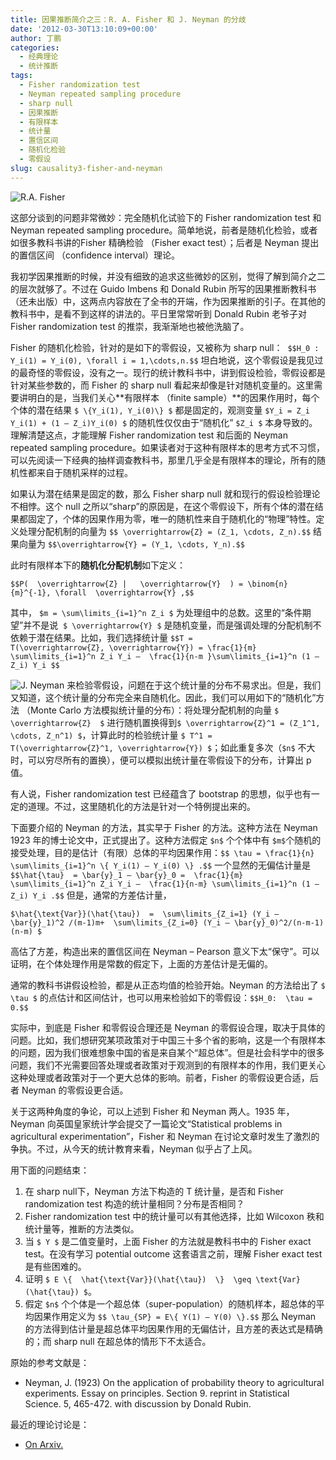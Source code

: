 ```yaml
---
title: 因果推断简介之三：R. A. Fisher 和 J. Neyman 的分歧
date: '2012-03-30T13:10:09+00:00'
author: 丁鹏
categories:
  - 经典理论
  - 统计推断
tags:
  - Fisher randomization test
  - Neyman repeated sampling procedure
  - sharp null
  - 因果推断
  - 有限样本
  - 统计量
  - 置信区间
  - 随机化检验
  - 零假设
slug: causality3-fisher-and-neyman
---
```


![R.A. Fisher](https://uploads.cosx.org/wp-content/uploads/2012/03/R.A.-Fisher.jpg)
  
这部分谈到的问题非常微妙：完全随机化试验下的 Fisher randomization test 和 Neyman repeated sampling procedure。简单地说，前者是随机化检验，或者如很多教科书讲的Fisher 精确检验 （Fisher exact test）；后者是 Neyman 提出的置信区间 （confidence interval）理论。

我初学因果推断的时候，并没有细致的追求这些微妙的区别，觉得了解到简介之二的层次就够了。不过在 Guido Imbens 和 Donald Rubin 所写的因果推断教科书（还未出版）中，这两点内容放在了全书的开端，作为因果推断的引子。在其他的教科书中，是看不到这样的讲法的。平日里常常听到 Donald Rubin 老爷子对 Fisher randomization test 的推崇，我渐渐地也被他洗脑了。

Fisher 的随机化检验，针对的是如下的零假设，又被称为 sharp null：  `$$H_0 : Y_i(1) = Y_i(0), \forall i = 1,\cdots,n.$$` 坦白地说，这个零假设是我见过的最奇怪的零假设，没有之一。现行的统计教科书中，讲到假设检验，零假设都是针对某些参数的，而 Fisher 的 sharp null 看起来却像是针对随机变量的。这里需要讲明白的是，当我们关心**有限样本 （finite sample）**的因果作用时，每个个体的潜在结果 `$ \{Y_i(1), Y_i(0)\} $` 都是固定的，观测变量 `$Y_i = Z_i Y_i(1) + (1 – Z_i)Y_i(0) $` 的随机性仅仅由于“随机化” `$Z_i $` 本身导致的。理解清楚这点，才能理解 Fisher randomization test 和后面的 Neyman repeated sampling procedure。如果读者对于这种有限样本的思考方式不习惯，可以先阅读一下经典的抽样调查教科书，那里几乎全是有限样本的理论，所有的随机性都来自于随机采样的过程。

如果认为潜在结果是固定的数，那么 Fisher sharp null 就和现行的假设检验理论不相悖。这个 null 之所以“sharp”的原因是，在这个零假设下，所有个体的潜在结果都固定了，个体的因果作用为零，唯一的随机性来自于随机化的“物理”特性。定义处理分配机制的向量为 `$$ \overrightarrow{Z} = (Z_1, \cdots, Z_n).$$` 结果向量为 `$$\overrightarrow{Y} = (Y_1, \cdots, Y_n).$$`

此时有限样本下的**随机化分配机制**如下定义：

`$$P(  \overrightarrow{Z} |   \overrightarrow{Y}  ) = \binom{n}{m}^{-1}, \forall  \overrightarrow{Y} ,$$`

其中， `$m = \sum\limits_{i=1}^n Z_i $` 为处理组中的总数。这里的“条件期望”并不是说  `$ \overrightarrow{Y} $` 是随机变量，而是强调处理的分配机制不依赖于潜在结果。比如，我们选择统计量 `$$T = T(\overrightarrow{Z}, \overrightarrow{Y}) = \frac{1}{m} \sum\limits_{i=1}^n Z_i Y_i –  \frac{1}{n-m }\sum\limits_{i=1}^n (1 – Z_i) Y_i $$`
  
![J. Neyman](https://uploads.cosx.org/wp-content/uploads/2012/03/J.-Neyman.jpg) 来检验零假设，问题在于这个统计量的分布不易求出。但是，我们又知道，这个统计量的分布完全来自随机化。因此，我们可以用如下的“随机化”方法 （Monte Carlo 方法模拟统计量的分布）：将处理分配机制的向量 `$ \overrightarrow{Z}  $` 进行随机置换得到`$ \overrightarrow{Z}^1 = (Z_1^1, \cdots, Z_n^1) $`，计算此时的检验统计量 `$ T^1 = T(\overrightarrow{Z}^1, \overrightarrow{Y}) $`；如此重复多次（`$n$` 不大时，可以穷尽所有的置换），便可以模拟出统计量在零假设下的分布，计算出 p 值。

有人说，Fisher randomization test 已经蕴含了 bootstrap 的思想，似乎也有一定的道理。不过，这里随机化的方法是针对一个特例提出来的。

下面要介绍的 Neyman 的方法，其实早于 Fisher 的方法。这种方法在 Neyman 1923 年的博士论文中，正式提出了。这种方法假定 `$n$` 个个体中有 `$m$`个随机的接受处理，目的是估计（有限）总体的平均因果作用：`$$ \tau = \frac{1}{n} \sum\limits_{i=1}^n \{ Y_i(1) – Y_i(0) \} .$$` 一个显然的无偏估计量是  `$$\hat{\tau}  = \bar{y}_1 – \bar{y}_0 =  \frac{1}{m} \sum\limits_{i=1}^n Z_i Y_i –  \frac{1}{n-m} \sum\limits_{i=1}^n (1 – Z_i) Y_i .$$` 但是，通常的方差估计量，

`$\hat{\text{Var}}(\hat{\tau})  =  \sum\limits_{Z_i=1} (Y_i – \bar{y}_1)^2 /(m-1)m+  \sum\limits_{Z_i=0} (Y_i – \bar{y}_0)^2/(n-m-1)(n-m) $`

高估了方差，构造出来的置信区间在 Neyman – Pearson 意义下太“保守”。可以证明，在个体处理作用是常数的假定下，上面的方差估计是无偏的。

通常的教科书讲假设检验，都是从正态均值的检验开始。Neyman 的方法给出了 `$ \tau $` 的点估计和区间估计，也可以用来检验如下的零假设：`$$H_0:  \tau = 0.$$`

实际中，到底是 Fisher 和零假设合理还是 Neyman 的零假设合理，取决于具体的问题。比如，我们想研究某项政策对于中国三十多个省的影响，这是一个有限样本的问题，因为我们很难想象中国的省是来自某个“超总体”。但是社会科学中的很多问题，我们不光需要回答处理或者政策对于观测到的有限样本的作用，我们更关心这种处理或者政策对于一个更大总体的影响。前者，Fisher 的零假设更合适，后者 Neyman 的零假设更合适。

关于这两种角度的争论，可以上述到 Fisher 和 Neyman 两人。1935 年，Neyman 向英国皇家统计学会提交了一篇论文“Statistical problems in agricultural experimentation”，Fisher 和 Neyman 在讨论文章时发生了激烈的争执。不过，从今天的统计教育来看，Neyman 似乎占了上风。

用下面的问题结束：

  1. 在 sharp null下，Neyman 方法下构造的 T 统计量，是否和 Fisher randomization test 构造的统计量相同？分布是否相同？
  2. Fisher randomization test 中的统计量可以有其他选择，比如 Wilcoxon 秩和统计量等，推断的方法类似。
  3. 当 `$ Y $` 是二值变量时，上面 Fisher 的方法就是教科书中的 Fisher exact test。在没有学习 potential outcome 这套语言之前，理解 Fisher exact test 是有些困难的。
  4. 证明 `$ E \{  \hat{\text{Var}}(\hat{\tau})  \}  \geq \text{Var}(\hat{\tau}) $`。
  5. 假定 `$n$` 个个体是一个超总体（super-population）的随机样本，超总体的平均因果作用定义为 `$$ \tau_{SP} = E\{ Y(1) – Y(0) \}.$$` 那么 Neyman 的方法得到估计量是超总体平均因果作用的无偏估计，且方差的表达式是精确的；而 sharp null 在超总体的情形下不太适合。

原始的参考文献是：

- Neyman, J. (1923) On the application of probability theory to agricultural experiments. Essay on principles. Section 9. reprint in Statistical Science. 5, 465-472. with discussion by Donald Rubin.

最近的理论讨论是：
  
- [On Arxiv.](http://arxiv.org/abs/1402.0142)
